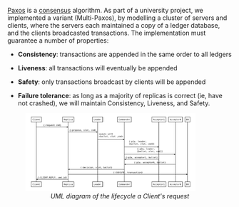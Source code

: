 [Paxos](https://paxos.systems/how/)
is a
[consensus](https://en.wikipedia.org/wiki/Consensus_(computer_science)) algorithm.
As part of a university project, we implemented a variant (Multi-Paxos), by modelling
a cluster of servers and clients, where the servers each maintained a copy of a ledger database, and
the clients broadcasted transactions. The implementation must guarantee a number of properties:

- **Consistency**: transactions are appended in the same order to all ledgers

- **Liveness**: all transactions will eventually be appended

- **Safety**: only transactions broadcast by clients will be appended

- **Failure tolerance**: as long as a majority of replicas is correct (ie, have not crashed),
we will maintain Consistency, Liveness, and Safety.

<figure>
<img src="assets/multiPaxosUml.png" class="centered border-radius" style="width: min(90%, 650px)"/>
<figcaption align = "center"><i>UML diagram of the lifecycle a Client's request</i></figcaption>
</figure>
